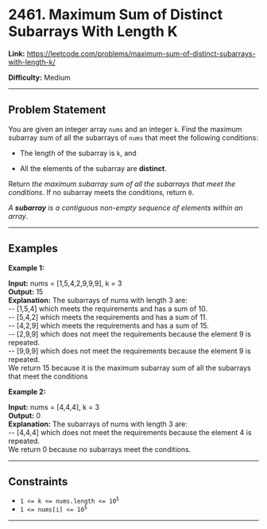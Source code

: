 # 2461. Maximum Sum of Distinct Subarrays With Length K

**Link:** https://leetcode.com/problems/maximum-sum-of-distinct-subarrays-with-length-k/

**Difficulty:** Medium

---

## Problem Statement

You are given an integer array `nums` and an integer `k`. Find the maximum subarray sum of all the subarrays of `nums` that meet the following conditions:

- The length of the subarray is `k`, and

- All the elements of the subarray are **distinct**.

Return _the maximum subarray sum of all the subarrays that meet the conditions_. If no subarray meets the conditions, return `0`.

_A **subarray** is a contiguous non-empty sequence of elements within an array_.

---

## Examples

**Example 1:**

**Input:** nums = [1,5,4,2,9,9,9], k = 3 \
**Output:** 15 \
**Explanation:** The subarrays of nums with length 3 are: \
-- [1,5,4] which meets the requirements and has a sum of 10. \
-- [5,4,2] which meets the requirements and has a sum of 11. \
-- [4,2,9] which meets the requirements and has a sum of 15. \
-- [2,9,9] which does not meet the requirements because the element 9 is repeated. \
-- [9,9,9] which does not meet the requirements because the element 9 is repeated. \
We return 15 because it is the maximum subarray sum of all the subarrays that meet the conditions

**Example 2:**

**Input:** nums = [4,4,4], k = 3 \
**Output:** 0 \
**Explanation:** The subarrays of nums with length 3 are: \
-- [4,4,4] which does not meet the requirements because the element 4 is repeated. \
We return 0 because no subarrays meet the conditions.

---

## Constraints

- <code>1 <= k <= nums.length <= 10<sup>5</sup></code>
- <code>1 <= nums[i] <= 10<sup>5</sup></code>

---